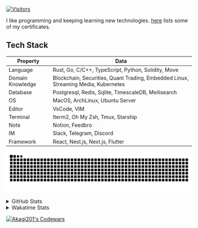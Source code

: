 <!-- markdownlint-disable MD041 MD010 MD033 -->
[![Visitors](https://api.visitorbadge.io/api/daily?path=Akagi201%2FAkagi201&label=Visitors%20Today&countColor=%2337d67a)](https://visitorbadge.io/status?path=Akagi201%2FAkagi201)

I like programming and keeping learning new technologies. [here](https://github.com/Akagi201/blockchain) lists some of my certificates.

## Tech Stack

| Property         	| Data                                                                               	|
|------------------	|------------------------------------------------------------------------------------	|
| Language         	| Rust, Go, C/C++, TypeScript, Python, Solidity, Move                                 |
| Domain Knowledge 	| Blockchain, Securities, Quant Trading, Embedded Linux, Streaming Media, Kubernetes 	|
| Database         	| Postgresql, Redis, Sqlite, TimescaleDB, Meilisearch                                 |
| OS               	| MacOS, ArchLinux, Ubuntu Server                                                     |
| Editor           	| VsCode, VIM                                                                        	|
| Terminal          | Iterm2, Oh My Zsh, Tmux, Starship                                                   |
| Note             	| Notion, Feedbro                                                                    	|
| IM               	| Slack, Telegram, Discord                                                            |
| Framework         | React, Nest.js, Next.js, Flutter                                                   	|

[![github contribution grid snake animation](https://raw.githubusercontent.com/Akagi201/Akagi201/output/github-contribution-grid-snake.svg#gh-light-mode-only)](https://github.com/Akagi201)

<details>
<summary>GitHub Stats</summary>
  <a href="https://github.com/Akagi201"><img alt="Profile Detail" src="https://raw.githubusercontent.com/Akagi201/Akagi201/master/profile-summary-card-output/dracula/0-profile-details.svg" /></a>
  <a href="https://github.com/Akagi201"><img alt="Github Stats" src="https://raw.githubusercontent.com/Akagi201/Akagi201/master/profile-summary-card-output/dracula/3-stats.svg" /></a>
  <a href="https://github.com/Akagi201"><img alt="Lang By Commits" src="https://raw.githubusercontent.com/Akagi201/Akagi201/master/profile-summary-card-output/dracula/2-most-commit-language.svg" /></a>
</details>

<details>
<summary>Wakatime Stats</summary>
<br>

<!--START_SECTION:waka-->

```txt
From: 26 November 2023 - To: 03 December 2023

Total Time: 47 hrs 10 mins

Other        29 hrs 21 mins  ███████████████▓░░░░░░░░░   62.22 %
sh           6 hrs 9 mins    ███▒░░░░░░░░░░░░░░░░░░░░░   13.04 %
Python       4 hrs 54 mins   ██▓░░░░░░░░░░░░░░░░░░░░░░   10.41 %
Rust         2 hrs 13 mins   █▒░░░░░░░░░░░░░░░░░░░░░░░   04.70 %
JavaScript   1 hr 8 mins     ▓░░░░░░░░░░░░░░░░░░░░░░░░   02.42 %
YAML         1 hr 5 mins     ▓░░░░░░░░░░░░░░░░░░░░░░░░   02.31 %
Solidity     42 mins         ▒░░░░░░░░░░░░░░░░░░░░░░░░   01.50 %
TOML         23 mins         ▒░░░░░░░░░░░░░░░░░░░░░░░░   00.82 %
Markdown     23 mins         ▒░░░░░░░░░░░░░░░░░░░░░░░░   00.82 %
INI          9 mins          ░░░░░░░░░░░░░░░░░░░░░░░░░   00.35 %
```

<!--END_SECTION:waka-->

</details>

<a href="https://www.codewars.com/users/Akagi201"><img alt="Akagi201's Codewars" src="https://www.codewars.com/users/Akagi201/badges/small"></a>

